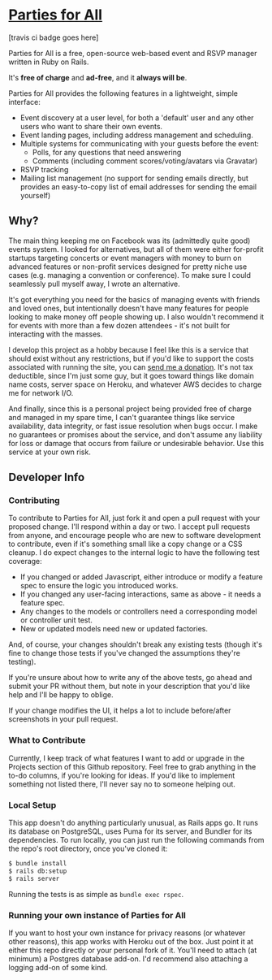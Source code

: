 # [Parties for All](https://steve-events.herokuapp.com)

[travis ci badge goes here]

Parties for All is a free, open-source web-based event and RSVP manager written in Ruby on Rails.

It's **free of charge** and **ad-free**, and it **always will be**.

Parties for All provides the following features in a lightweight, simple interface:

* Event discovery at a user level, for both a 'default' user and any other users who want to share their own events.
* Event landing pages, including address management and scheduling.
* Multiple systems for communicating with your guests before the event:
  * Polls, for any questions that need answering
  * Comments (including comment scores/voting/avatars via Gravatar)
* RSVP tracking
* Mailing list management (no support for sending emails directly, but provides an easy-to-copy list of email addresses for sending the email yourself)


## Why?

The main thing keeping me on Facebook was its (admittedly quite good) events system. I looked for alternatives, but all of them were either for-profit startups targeting concerts or event managers with money to burn on advanced features or non-profit services designed for pretty niche use cases (e.g. managing a convention or conference). To make sure I could seamlessly pull myself away, I wrote an alternative.

It's got everything you need for the basics of managing events with friends and loved ones, but intentionally doesn't have many features for people looking to make money off people showing up. I also wouldn't recommend it for events with more than a few dozen attendees - it's not built for interacting with the masses.

I develop this project as a hobby because I feel like this is a service that should exist without any restrictions, but if you'd like to support the costs associated with running the site, you can [send me a donation](zombo.com). It's not tax deductible, since I'm just some guy, but it goes toward things like domain name costs, server space on Heroku, and whatever AWS decides to charge me for network I/O.

And finally, since this is a personal project being provided free of charge and managed in my spare time, I can't guarantee things like service availability, data integrity, or fast issue resolution when bugs occur. I make no guarantees or promises about the service, and don't assume any liability for loss or damage that occurs from failure or undesirable behavior. Use this service at your own risk.

## Developer Info

### Contributing

To contribute to Parties for All, just fork it and open a pull request with your proposed change. I'll respond within a day or two. I accept pull requests from anyone, and encourage people who are new to software development to contribute, even if it's something small like a copy change or a CSS cleanup. I do expect changes to the internal logic to have the following test coverage:

* If you changed or added Javascript, either introduce or modify a feature spec to ensure the logic you introduced works.
* If you changed any user-facing interactions, same as above - it needs a feature spec.
* Any changes to the models or controllers need a corresponding model or controller unit test.
* New or updated models need new or updated factories.

And, of course, your changes shouldn't break any existing tests (though it's fine to change those tests if you've changed the assumptions they're testing).

If you're unsure about how to write any of the above tests, go ahead and submit your PR without them, but note in your description that you'd like help and I'll be happy to oblige.

If your change modifies the UI, it helps a lot to include before/after screenshots in your pull request.

### What to Contribute

Currently, I keep track of what features I want to add or upgrade in the Projects section of this Github repository. Feel free to grab anything in the to-do columns, if you're looking for ideas. If you'd like to implement something not listed there, I'll never say no to someone helping out.

### Local Setup

This app doesn't do anything particularly unusual, as Rails apps go. It runs its database on PostgreSQL, uses Puma for its server, and Bundler for its dependencies. To run locally, you can just run the following commands from the repo's root directory, once you've cloned it:
```bash
$ bundle install
$ rails db:setup
$ rails server
```

Running the tests is as simple as `bundle exec rspec`.


### Running your own instance of Parties for All

If you want to host your own instance for privacy reasons (or whatever other reasons), this app works with Heroku out of the box. Just point it at either this repo directly or your personal fork of it. You'll need to attach (at minimum) a Postgres database add-on. I'd recommend also attaching a logging add-on of some kind.
